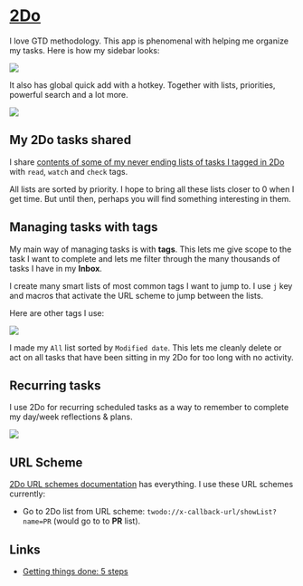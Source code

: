 # [2Do](https://www.2doapp.com/)

I love GTD methodology. This app is phenomenal with helping me organize my tasks. Here is how my sidebar looks:

![](https://i.imgur.com/I68CbYo.png)

It also has global quick add with a hotkey. Together with lists, priorities, powerful search and a lot more.

![](https://i.imgur.com/QuBsexM.png)

## My 2Do tasks shared

I share [contents of some of my never ending lists of tasks I tagged in 2Do](https://gist.github.com/nikitavoloboev/c8b71bfb06634877bbcf94ef2fc0c95f) with `read`, `watch` and `check` tags.

All lists are sorted by priority. I hope to bring all these lists closer to 0 when I get time. But until then, perhaps you will find something interesting in them.

## Managing tasks with tags

My main way of managing tasks is with **tags**. This lets me give scope to the task I want to complete and lets me filter through the many thousands of tasks I have in my **Inbox**.

I create many smart lists of most common tags I want to jump to. I use `j` key and macros that activate the URL scheme to jump between the lists.

Here are other tags I use:

![](https://i.imgur.com/9PKjU0v.png)

I made my `All` list sorted by `Modified date`. This lets me cleanly delete or act on all tasks that have been sitting in my 2Do for too long with no activity.

## Recurring tasks

I use 2Do for recurring scheduled tasks as a way to remember to complete my day/week reflections & plans.

![](https://i.imgur.com/bNAE7Mc.png)

## URL Scheme

[2Do URL schemes documentation](https://www.2doapp.com/kb/article/url-schemes.html) has everything. I use these URL schemes currently:

- Go to 2Do list from URL scheme: `twodo://x-callback-url/showList?name=PR` (would go to to **PR** list).

## Links

- [Getting things done: 5 steps](http://gettingthingsdone.com/fivesteps/)

